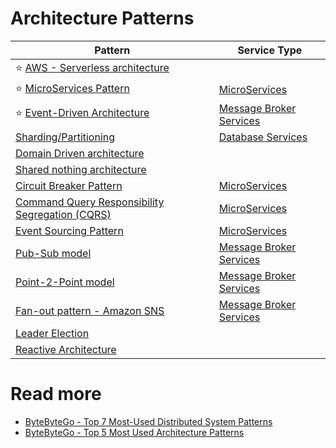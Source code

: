# Architecture Patterns

| Pattern                                                                                                                           | Service Type                                      |
|-----------------------------------------------------------------------------------------------------------------------------------|---------------------------------------------------|
| :star: [AWS - Serverless architecture](../2_AWS/AWS-Serverless-Architecture.md)                                           |                                                   |
| :star: [MicroServices Pattern](../5_MicroServices/DesignPatterns/Readme.md)                                                    | [MicroServices](../5_MicroServices/Readme.md)  |
| :star: [Event-Driven Architecture](../4_MessageBrokersEDA/EventDrivenArchitecture/Readme.md)                                      | [Message Broker Services](../4_MessageBrokersEDA) |
| [Sharding/Partitioning](../3_Databases/3_ScalabilityTechniques/PartitioningSharding/Readme.md)                             | [Database Services](../3_Databases/)       |
| [Domain Driven architecture](DomainDrivenDevelopment.md)                                                                          |                                                   |
| [Shared nothing architecture](SharedNothingArchitecture.md)                                                                       |                                                   |
| [Circuit Breaker Pattern](CircuitBreaker.md)                                                                                      | [MicroServices](../5_MicroServices/Readme.md)  |
| [Command Query Responsibility Segregation (CQRS)](../5_MicroServices/DesignPatterns/CQRS.md)                                   | [MicroServices](../5_MicroServices/Readme.md)  |
| [Event Sourcing Pattern](../5_MicroServices/DesignPatterns/EventSourcing.md)                                                   | [MicroServices](../5_MicroServices/Readme.md)  |
| [Pub-Sub model](../4_MessageBrokersEDA/EventDrivenArchitecture/PubSubModel.md)                                                    | [Message Broker Services](../4_MessageBrokersEDA) |
| [Point-2-Point model](../4_MessageBrokersEDA/EventDrivenArchitecture/PointToPointModel.md)                                        | [Message Broker Services](../4_MessageBrokersEDA) |
| [Fan-out pattern - Amazon SNS](../2_AWS/4_MessageBrokerServices/AmazonSNS.md)                                             | [Message Broker Services](../4_MessageBrokersEDA) |
| [Leader Election](../10_ClusterCoordination/Readme.md)                                                                    |                                                   |
| [Reactive Architecture](https://medium.com/big-data-cloud-computing-and-distributed-systems/reactive-architecture-i-5652f944f8fb) |                                                   |

# Read more
- [ByteByteGo - Top 7 Most-Used Distributed System Patterns](https://www.youtube.com/watch?v=nH4qjmP2KEE)
- [ByteByteGo - Top 5 Most Used Architecture Patterns](https://www.youtube.com/watch?v=f6zXyq4VPP8)